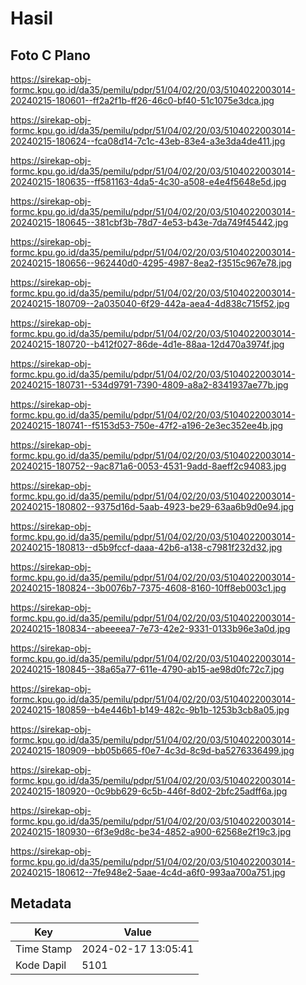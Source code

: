 # Hasil

## Foto C Plano

https://sirekap-obj-formc.kpu.go.id/da35/pemilu/pdpr/51/04/02/20/03/5104022003014-20240215-180601--ff2a2f1b-ff26-46c0-bf40-51c1075e3dca.jpg

https://sirekap-obj-formc.kpu.go.id/da35/pemilu/pdpr/51/04/02/20/03/5104022003014-20240215-180624--fca08d14-7c1c-43eb-83e4-a3e3da4de411.jpg

https://sirekap-obj-formc.kpu.go.id/da35/pemilu/pdpr/51/04/02/20/03/5104022003014-20240215-180635--ff581163-4da5-4c30-a508-e4e4f5648e5d.jpg

https://sirekap-obj-formc.kpu.go.id/da35/pemilu/pdpr/51/04/02/20/03/5104022003014-20240215-180645--381cbf3b-78d7-4e53-b43e-7da749f45442.jpg

https://sirekap-obj-formc.kpu.go.id/da35/pemilu/pdpr/51/04/02/20/03/5104022003014-20240215-180656--962440d0-4295-4987-8ea2-f3515c967e78.jpg

https://sirekap-obj-formc.kpu.go.id/da35/pemilu/pdpr/51/04/02/20/03/5104022003014-20240215-180709--2a035040-6f29-442a-aea4-4d838c715f52.jpg

https://sirekap-obj-formc.kpu.go.id/da35/pemilu/pdpr/51/04/02/20/03/5104022003014-20240215-180720--b412f027-86de-4d1e-88aa-12d470a3974f.jpg

https://sirekap-obj-formc.kpu.go.id/da35/pemilu/pdpr/51/04/02/20/03/5104022003014-20240215-180731--534d9791-7390-4809-a8a2-8341937ae77b.jpg

https://sirekap-obj-formc.kpu.go.id/da35/pemilu/pdpr/51/04/02/20/03/5104022003014-20240215-180741--f5153d53-750e-47f2-a196-2e3ec352ee4b.jpg

https://sirekap-obj-formc.kpu.go.id/da35/pemilu/pdpr/51/04/02/20/03/5104022003014-20240215-180752--9ac871a6-0053-4531-9add-8aeff2c94083.jpg

https://sirekap-obj-formc.kpu.go.id/da35/pemilu/pdpr/51/04/02/20/03/5104022003014-20240215-180802--9375d16d-5aab-4923-be29-63aa6b9d0e94.jpg

https://sirekap-obj-formc.kpu.go.id/da35/pemilu/pdpr/51/04/02/20/03/5104022003014-20240215-180813--d5b9fccf-daaa-42b6-a138-c7981f232d32.jpg

https://sirekap-obj-formc.kpu.go.id/da35/pemilu/pdpr/51/04/02/20/03/5104022003014-20240215-180824--3b0076b7-7375-4608-8160-10ff8eb003c1.jpg

https://sirekap-obj-formc.kpu.go.id/da35/pemilu/pdpr/51/04/02/20/03/5104022003014-20240215-180834--abeeeea7-7e73-42e2-9331-0133b96e3a0d.jpg

https://sirekap-obj-formc.kpu.go.id/da35/pemilu/pdpr/51/04/02/20/03/5104022003014-20240215-180845--38a65a77-611e-4790-ab15-ae98d0fc72c7.jpg

https://sirekap-obj-formc.kpu.go.id/da35/pemilu/pdpr/51/04/02/20/03/5104022003014-20240215-180859--b4e446b1-b149-482c-9b1b-1253b3cb8a05.jpg

https://sirekap-obj-formc.kpu.go.id/da35/pemilu/pdpr/51/04/02/20/03/5104022003014-20240215-180909--bb05b665-f0e7-4c3d-8c9d-ba5276336499.jpg

https://sirekap-obj-formc.kpu.go.id/da35/pemilu/pdpr/51/04/02/20/03/5104022003014-20240215-180920--0c9bb629-6c5b-446f-8d02-2bfc25adff6a.jpg

https://sirekap-obj-formc.kpu.go.id/da35/pemilu/pdpr/51/04/02/20/03/5104022003014-20240215-180930--6f3e9d8c-be34-4852-a900-62568e2f19c3.jpg

https://sirekap-obj-formc.kpu.go.id/da35/pemilu/pdpr/51/04/02/20/03/5104022003014-20240215-180612--7fe948e2-5aae-4c4d-a6f0-993aa700a751.jpg


## Metadata

| Key        | Value               |
| ---------- | ------------------- |
| Time Stamp | 2024-02-17 13:05:41 |
| Kode Dapil | 5101                |



